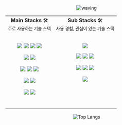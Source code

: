 <div align="center">

![waving](https://capsule-render.vercel.app/api?type=Waving&height=210&width=300&text=Hyeondong's%20GitHub%20&fontSize=50&fontAlign=50&fontAlignY=40&fontColor=ffffff&desc=Welcome!&descAlignY=20&descAlign=27&color=0fbfffff)

<table>
  <tr align="center" valign="top">
    <td>
      <strong>Main Stacks</strong> 🛠️
      <br>
      <sub>주로 사용하는 기술 스택</sub>
      <br>
      <br>
      <p>
        <img src="https://img.shields.io/badge/HTML5-E34F26?style=for-the-badge&logo=HTML5&logoColor=white">
        <img src="https://img.shields.io/badge/CSS3-1572B6?style=for-the-badge&logo=CSS3&logoColor=white">
        <img src="https://img.shields.io/badge/JavaScript-F7DF1E?style=for-the-badge&logo=JavaScript&logoColor=white">
        <img src="https://img.shields.io/badge/Typescript-3178C6?style=for-the-badge&logo=Typescript&logoColor=white">
      </p>
      <p>
        <img src="https://img.shields.io/badge/React.js-61DAFB?style=for-the-badge&logo=React&logoColor=white">
        <img src="https://img.shields.io/badge/React Native.js-61DAFB?style=for-the-badge&logo=React&logoColor=white">
      </p>
      <p>
        <img src="https://img.shields.io/badge/styledcomponents-DB7093?style=for-the-badge&logo=Styledcomponents&logoColor=white">
        <img src="https://img.shields.io/badge/tailwind css-06B6D4?style=for-the-badge&logo=tailwindcss&logoColor=white">
        <img src="https://img.shields.io/badge/Mui-007FFF?style=for-the-badge&logo=Mui&logoColor=white">
      </p>
      <p>
        <img src="https://img.shields.io/badge/Jotai-000000?style=for-the-badge&logo=jotai&logoColor=white">
        <img src="https://img.shields.io/badge/Zustand-000000?style=for-the-badge&logo=zustand&logoColor=white">
      </p>
      <p>  
        <img src="https://img.shields.io/badge/github-181717?style=for-the-badge&logo=github&logoColor=white">
        <img src="https://img.shields.io/badge/Git-F05032?style=for-the-badge&logo=Git&logoColor=white">
      </p>
      <br>
    </td>
    <td>
      <strong>Sub Stacks</strong> 🛠️
      <br>
      <sub>사용 경험, 관심이 있는 기술 스택</sub>
      <br>
      <br>
      <p>
        <img src="https://img.shields.io/badge/C sharp-512BD4?style=for-the-badge&logo=csharp&logoColor=white">
      </p>
      <p>
        <img src="https://img.shields.io/badge/Next.js-000000?style=for-the-badge&logo=Next.js&logoColor=white">
        <img src="https://img.shields.io/badge/Nestjs-E0234E?style=for-the-badge&logo=Nestjs&logoColor=white">
        <img src="https://img.shields.io/badge/Unity-000000?style=for-the-badge&logo=Unity&logoColor=white">
      </p>
      <p>
        <img src="https://img.shields.io/badge/Jest-C21325?style=for-the-badge&logo=Jest&logoColor=white">
        <img src="https://img.shields.io/badge/Cypress-69D3A7?style=for-the-badge&logo=Cypress&logoColor=white">
        <img src="https://img.shields.io/badge/Storybook-FF4785?style=for-the-badge&logo=Storybook&logoColor=white">
      </p>
      <p>
        <img src="https://img.shields.io/badge/Redux-764ABC?style=for-the-badge&logo=Redux&logoColor=white">
      </p>
    </td>
  </tr>
</table>

![Top Langs](https://github-readme-stats.vercel.app/api/top-langs/?username=hdlee0619&layout=compact&hide=html,css&langs_count=6&card_width=448&theme=react)

</div>
